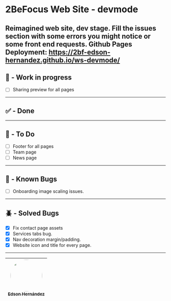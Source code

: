 # 2BeFocus Web Site - devmode
Reimagined web site, dev stage. Fill the issues section with some errors you might notice or some front end requests.
Github Pages Deployment: https://2bf-edson-hernandez.github.io/ws-devmode/
---
## 🚧 - Work in progress
- [ ] Sharing preview for all pages
---

## ✅ - Done

---

## 🎯 - To Do

- [ ] Footer for all pages
- [ ] Team page
- [ ] News page

---

## 🐞 - Known Bugs
- [ ] Onboarding image scaling issues.
---

## 🪲 - Solved Bugs
- [x] Fix contact page assets
- [x] Services tabs bug.
- [x] Nav decoration margin/padding.
- [x] Website icon and title for every page.

---

| [<img src="https://avatars.githubusercontent.com/u/110247470?v=4" width=100 style="border-radius:100px"><br><sub>Edson Hernández</sub>](https://github.com/2bf-edson-hernandez/) |
| :--------------------------------------------------------------------------------------------------------------------------------------------------: |
